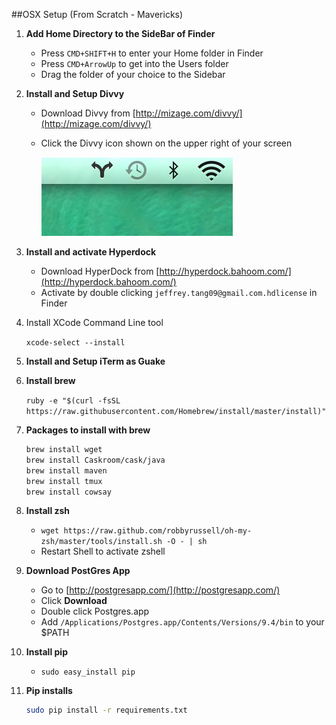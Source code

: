 ##OSX Setup (From Scratch - Mavericks)

1. **Add Home Directory to the SideBar of Finder**

   - Press `CMD+SHIFT+H` to enter your Home folder in Finder
   - Press `CMD+ArrowUp` to get into the Users folder
   - Drag the folder of your choice to the Sidebar

2. **Install and Setup Divvy**
   - Download Divvy from [http://mizage.com/divvy/](http://mizage.com/divvy/)
   - Click the Divvy icon shown on the upper right of your screen
   
     ![divvy](images/divvy.png)
 
3. **Install and activate Hyperdock**
   - Download HyperDock from [http://hyperdock.bahoom.com/](http://hyperdock.bahoom.com/)
   - Activate by double clicking `jeffrey.tang09@gmail.com.hdlicense` in Finder

4. Install XCode Command Line tool

   `xcode-select --install`
2. **Install and Setup iTerm as Guake**


3. **Install brew**

   `ruby -e "$(curl -fsSL https://raw.githubusercontent.com/Homebrew/install/master/install)"`

4. **Packages to install with brew**

   ```bash
   brew install wget
   brew install Caskroom/cask/java
   brew install maven
   brew install tmux
   brew install cowsay
   ```

5. **Install zsh**
 
   - `wget https://raw.github.com/robbyrussell/oh-my-zsh/master/tools/install.sh -O - | sh`
   - Restart Shell to activate zshell

6. **Download PostGres App**
   - Go to [http://postgresapp.com/](http://postgresapp.com/)
   - Click **Download**
   - Double click Postgres.app
   - Add `/Applications/Postgres.app/Contents/Versions/9.4/bin` to your $PATH

7. **Install pip**

   - `sudo easy_install pip`

8. **Pip installs**
 
   ```bash
   sudo pip install -r requirements.txt
   ```
